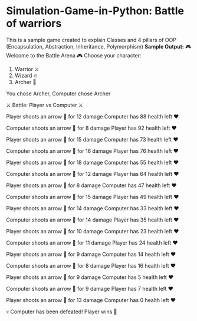 # Simulation-Game-in-Python: Battle of warriors
This is a sample game created to explain Classes and 4 pillars of OOP (Encapsulation, Abstraction, Inheritance, Polymorphism)
**Sample Output:**
🎮 Welcome to the Battle Arena 🎮
Choose your character:
1. Warrior ⚔️
2. Wizard 🔥
3. Archer 🏹

You chose Archer, Computer chose Archer


⚔️ Battle: Player vs Computer ⚔️

Player shoots an arrow 🏹 for 12 damage
Computer has 88 health left ❤️

Computer shoots an arrow 🏹 for 8 damage
Player has 92 health left ❤️

Player shoots an arrow 🏹 for 15 damage
Computer has 73 health left ❤️

Computer shoots an arrow 🏹 for 16 damage
Player has 76 health left ❤️

Player shoots an arrow 🏹 for 18 damage
Computer has 55 health left ❤️

Computer shoots an arrow 🏹 for 12 damage
Player has 64 health left ❤️

Player shoots an arrow 🏹 for 8 damage
Computer has 47 health left ❤️

Computer shoots an arrow 🏹 for 15 damage
Player has 49 health left ❤️

Player shoots an arrow 🏹 for 14 damage
Computer has 33 health left ❤️

Computer shoots an arrow 🏹 for 14 damage
Player has 35 health left ❤️

Player shoots an arrow 🏹 for 10 damage
Computer has 23 health left ❤️

Computer shoots an arrow 🏹 for 11 damage
Player has 24 health left ❤️

Player shoots an arrow 🏹 for 9 damage
Computer has 14 health left ❤️

Computer shoots an arrow 🏹 for 8 damage
Player has 16 health left ❤️

Player shoots an arrow 🏹 for 9 damage
Computer has 5 health left ❤️

Computer shoots an arrow 🏹 for 9 damage
Player has 7 health left ❤️

Player shoots an arrow 🏹 for 13 damage
Computer has 0 health left ❤️

💀 Computer has been defeated! Player wins 🎉
